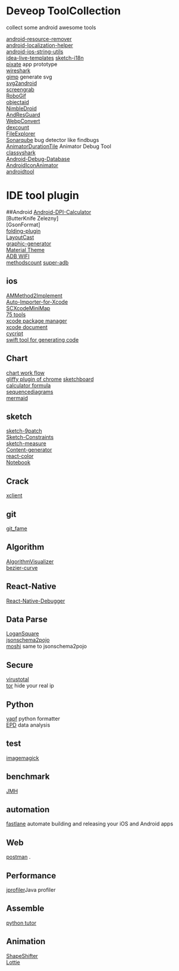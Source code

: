 # Deveop ToolCollection
collect some android awesome tools  

[android-resource-remover](https://github.com/KeepSafe/android-resource-remover)  
[android-localization-helper](https://github.com/jordanjoz1/android-localization-helper)  
[android-ios-string-utils](https://github.com/ratana/android-ios-string-utils)  
[idea-live-templates](https://github.com/keyboardsurfer/idea-live-templates)
[sketch-i18n](https://github.com/realaboo/sketch-i18n)  
[pixate](http://www.pixate.com/) app prototype  
[wireshark](https://www.wireshark.org/)  
[gimp](http://www.gimp.org/downloads/) generate svg  
[svg2android](https://github.com/inloop/svg2android)  
[screengrab](https://github.com/fastlane/screengrab)  
[RoboGif](https://github.com/izacus/RoboGif)  
[objectaid](http://www.objectaid.com/download)  
[NimbleDroid](https://nimbledroid.com/)  
[AndResGuard](https://github.com/shwenzhang/AndResGuard)  
[WebpConvert](https://github.com/mogujie/WebpConvert_Gradle_Plugin)  
[dexcount](https://github.com/KeepSafe/dexcount-gradle-plugin)  
[FileExplorer](https://github.com/MiCode/FileExplorer)  
[Sonarqube](http://www.sonarqube.org/) bug detector like findbugs  
[AnimatorDurationTile](https://github.com/nickbutcher/AnimatorDurationTile) Animator Debug Tool  
[classyshark](https://github.com/google/android-classyshark)  
[Android-Debug-Database](https://github.com/amitshekhariitbhu/Android-Debug-Database)  
[AndroidIconAnimator](https://github.com/romannurik/AndroidIconAnimator)  
[androidtool](https://github.com/mortenjust/androidtool-mac)  

# IDE tool plugin

##Android
[Android-DPI-Calculator](https://github.com/JerzyPuchalski/Android-DPI-Calculator)    
[ButterKnife Zelezny]  
[GsonFormat]  
[folding-plugin](https://github.com/dmytrodanylyk/folding-plugin)  
[LayoutCast](https://github.com/mmin18/LayoutCast)  
[graphic-generator](http://www.norio.be/android-feature-graphic-generator/)  
[Material Theme](https://github.com/ChrisRM/material-theme-jetbrains)  
[ADB WIFI](https://github.com/pedrovgs/AndroidWiFiADB)  
[methodscount](http://www.methodscount.com/)
[super-adb](https://github.com/tiann/super-adb)  


## ios
[AMMethod2Implement](https://github.com/MellongLau/AMMethod2Implement)  
[Auto-Importer-for-Xcode](https://github.com/citrusbyte/Auto-Importer-for-Xcode)  
[SCXcodeMiniMap](https://github.com/stefanceriu/SCXcodeMiniMap)  
[75 tools](http://ios.jobbole.com/46799/)  
[xcode package manager](https://github.com/supermarin/Alcatraz)  
[xcode document](https://github.com/onevcat/VVDocumenter-Xcode)  
[cycript](http://www.cycript.org/)  
[swift tool for generating code](https://github.com/AliSoftware/SwiftGen)  

## Chart
[chart work flow](https://www.lucidchart.com)  
[gliffy plugin of chrome](https://chrome.google.com/webstore/detail/gliffy-diagrams/bhmicilclplefnflapjmnngmkkkkpfad?hl=zh-CN) [sketchboard](https://sketchboard.me)  
[calculator formula](https://www.desmos.com/calculator)  
[sequencediagrams](https://www.websequencediagrams.com/)  
[mermaid](https://github.com/knsv/mermaid)  

## sketch
[sketch-9patch](https://github.com/maundytime/sketch-9patch)  
[Sketch-Constraints](https://github.com/bouchenoiremarc/Sketch-Constraints)  
[sketch-measure](https://github.com/utom/sketch-measure)  
[Content-generator](https://github.com/timuric/Content-generator-sketch-plugin)  
[react-color](https://github.com/casesandberg/react-color)  
[Notebook](https://github.com/marcosvidal/Sketch-Notebook)

## Crack
[xclient](http://xclient.info/)

## git
[git_fame](https://github.com/oleander/git-fame-rb)

## Algorithm
[AlgorithmVisualizer](https://github.com/parkjs814/AlgorithmVisualizer)  
[bezier-curve](http://myst729.github.io/bezier-curve/)

## React-Native
[React-Native-Debugger](https://github.com/jhen0409/react-native-debugger)  

## Data Parse
[LoganSquare](https://github.com/bluelinelabs/LoganSquare)  
[jsonschema2pojo](https://github.com/joelittlejohn/jsonschema2pojo)  
[moshi](https://github.com/square/moshi) same to jsonschema2pojo

## Secure
[virustotal](https://www.virustotal.com/)  
[tor](https://www.torproject.org/) hide your real ip

## Python
[yapf](https://github.com/google/yapf) python formatter  
[EPD](https://store.enthought.com) data analysis

## test
[imagemagick](http://www.imagemagick.org/script/index.php)

## benchmark
[JMH](http://openjdk.java.net/projects/code-tools/jmh/)

## automation
[fastlane](https://github.com/fastlane/fastlane) automate building and releasing your iOS and Android apps

## Web
[postman](https://www.getpostman.com/) . 

## Performance
[jprofiler](http://www.ej-technologies.com/products/jprofiler/overview.html)Java profiler  

## Assemble
[python tutor](http://www.pythontutor.com/)

## Animation
[ShapeShifter](https://shapeshifter.design/)  
[Lottie](https://github.com/airbnb/lottie-android)  

